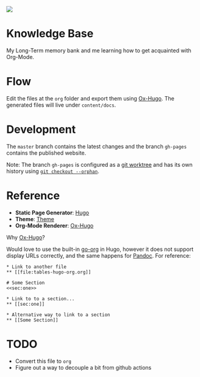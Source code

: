 ![](https://github.com/actions/bphenriques/knowledge-base/.github/workflows/main.yml/badge.svg)

# Knowledge Base

My Long-Term memory bank and me learning how to get acquainted with Org-Mode.

# Flow

Edit the files at the `org` folder and export them using [Ox-Hugo](https://ox-hugo.scripter.co/). The generated files will live under `content/docs`.

# Development

The `master` branch contains the latest changes and the branch `gh-pages` contains the published website.

Note: The branch `gh-pages` is configured as a [git worktree](https://git-scm.com/docs/git-worktree) and has its own history using [`git checkout --orphan`](https://git-scm.com/docs/git-checkout/#Documentation/git-checkout.txt---orphanltnewbranchgt).

# Reference

* **Static Page Generator**: [Hugo](https://gohugo.io/)
* **Theme**: [Theme](https://github.com/alex-shpak/hugo-book)
* **Org-Mode Renderer**: [Ox-Hugo](https://ox-hugo.scripter.co/)

Why [Ox-Hugo](https://ox-hugo.scripter.co/)?

Would love to use the built-in [go-org](https://github.com/niklasfasching/go-org) in Hugo, however it does not support display URLs correctly, and the same happens for [Pandoc](https://github.com/jgm/pandoc). For reference:
```
* Link to another file
** [[file:tables-hugo-org.org]]

# Some Section
<<sec:one>>

* Link to to a section...
** [[sec:one]]

* Alternative way to link to a section
** [[Some Section]]
```

# TODO

* Convert this file to `org`
* Figure out a way to decouple a bit from github actions